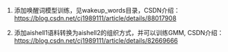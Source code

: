 
1. 添加唤醒词模型训练，见wakeup_words目录，CSDN介绍：https://blog.csdn.net/cj1989111/article/details/88017908

2. 添加aishell1语料转换为aishell2的组织方式，并可以训练GMM, CSDN介绍： https://blog.csdn.net/cj1989111/article/details/82669666
